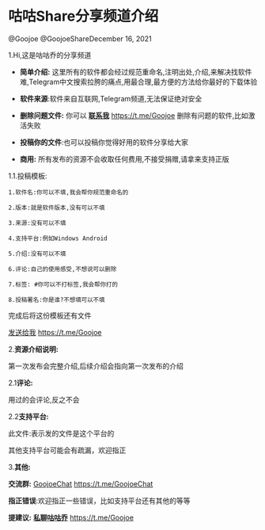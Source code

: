 # 咕咕Share分享频道介绍

@Goojoe @GoojoeShareDecember 16, 2021

1.Hi,这是咕咕乔的分享频道

- **简单介绍:** 这里所有的软件都会经过规范重命名,注明出处,介绍,来解决找软件难,Telegram中文搜索拉胯的痛点,用最合理,最方便的方法给你最好的下载体验

- **软件来源**:软件来自互联网,Telegram频道,无法保证绝对安全

- **删除问题文件:** 你可以 [**联系我**](https://t.me/Goojoe) https://t.me/Goojoe 删除有问题的软件,比如激活失败

- **投稿你的文件**:也可以投稿你觉得好用的软件分享给大家

- **商用:** 所有发布的资源不会收取任何费用,不接受捐赠,请拿来支持正版

1.1.投稿模板:

```text
1.软件名:你可以不填,我会帮你规范重命名的

2.版本:就是软件版本,没有可以不填

3.来源:没有可以不填

4.支持平台:例如Windows Android

5.介绍:没有可以不填

6.评论:自己的使用感受,不想说可以删除

7.标签: #你可以不打标签,我会帮你打的

8.投稿署名:你是谁?不想填可以不填
```

完成后将这份模板还有文件

[发送给我](https://t.me/Goojoe) https://t.me/Goojoe



2.**资源介绍说明:**

第一次发布会完整介绍,后续介绍会指向第一次发布的介绍

2.1**评论:**

用过的会评论,反之不会

2.2**支持平台:**

此文件:表示发的文件是这个平台的

其他支持平台可能会有疏漏，欢迎指正



3.**其他:**

**交流群:** [GoojoeChat](https://t.me/GoojoeChat) https://t.me/GoojoeChat

**指正错误**:欢迎指正一些错误，比如支持平台还有其他的等等

**提建议:** [**私聊咕咕乔**](https://t.me/Goojoe) https://t.me/Goojoe